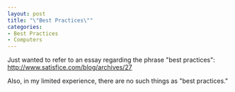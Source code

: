 ```yaml
--- 
layout: post
title: "\"Best Practices\""
categories:
- Best Practices
- Computers
---
```

Just wanted to refer to an essay regarding the phrase "best practices": <a href="http://www.satisfice.com/blog/archives/27">http://www.satisfice.com/blog/archives/27</a>

Also, in my limited experience, there are no such things as "best practices."
